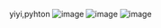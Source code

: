 yiyi,pyhton
![image](https://github.com/SergioKevinGH/yiyi/assets/118314930/5c997d0d-e045-4953-9e96-1bc37c1de7b4)
![image](https://github.com/SergioKevinGH/yiyi/assets/118314930/6296b5cb-29c5-4dad-b2d6-693e01155af5)
![image](https://github.com/SergioKevinGH/yiyi/assets/118314930/32cb3022-879a-443b-b471-2cdaee21f529)
